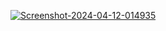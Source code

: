 <a href="https://imgbb.com/"><img src="https://i.ibb.co/w0cNdtL/Screenshot-2024-04-12-014935.png" alt="Screenshot-2024-04-12-014935" border="0"></a><br /><br />
